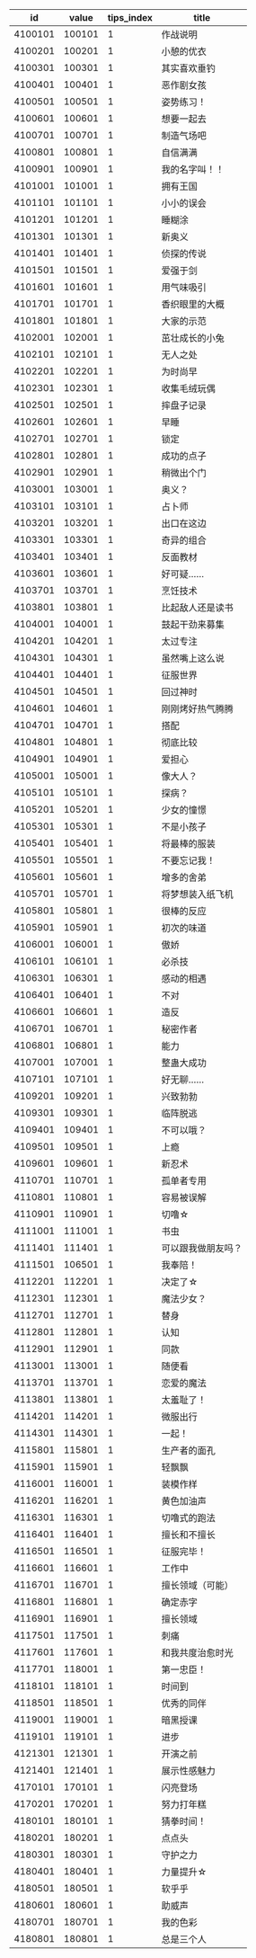 |id|value|tips_index|title|
| --- | --- | --- | --- |
|4100101|100101|1|作战说明|
|4100201|100201|1|小憩的优衣|
|4100301|100301|1|其实喜欢垂钓|
|4100401|100401|1|恶作剧女孩|
|4100501|100501|1|姿势练习！|
|4100601|100601|1|想要一起去|
|4100701|100701|1|制造气场吧|
|4100801|100801|1|自信满满|
|4100901|100901|1|我的名字叫！！|
|4101001|101001|1|拥有王国|
|4101101|101101|1|小小的误会|
|4101201|101201|1|睡糊涂|
|4101301|101301|1|新奥义|
|4101401|101401|1|侦探的传说|
|4101501|101501|1|爱强于剑|
|4101601|101601|1|用气味吸引|
|4101701|101701|1|香织眼里的大概|
|4101801|101801|1|大家的示范|
|4102001|102001|1|茁壮成长的小兔|
|4102101|102101|1|无人之处|
|4102201|102201|1|为时尚早|
|4102301|102301|1|收集毛绒玩偶|
|4102501|102501|1|摔盘子记录|
|4102601|102601|1|早睡|
|4102701|102701|1|锁定|
|4102801|102801|1|成功的点子|
|4102901|102901|1|稍微出个门|
|4103001|103001|1|奥义？|
|4103101|103101|1|占卜师|
|4103201|103201|1|出口在这边|
|4103301|103301|1|奇异的组合|
|4103401|103401|1|反面教材|
|4103601|103601|1|好可疑……|
|4103701|103701|1|烹饪技术|
|4103801|103801|1|比起敌人还是读书|
|4104001|104001|1|鼓起干劲来募集|
|4104201|104201|1|太过专注|
|4104301|104301|1|虽然嘴上这么说|
|4104401|104401|1|征服世界|
|4104501|104501|1|回过神时|
|4104601|104601|1|刚刚烤好热气腾腾|
|4104701|104701|1|搭配|
|4104801|104801|1|彻底比较|
|4104901|104901|1|爱担心|
|4105001|105001|1|像大人？|
|4105101|105101|1|探病？|
|4105201|105201|1|少女的憧憬|
|4105301|105301|1|不是小孩子|
|4105401|105401|1|将最棒的服装|
|4105501|105501|1|不要忘记我！|
|4105601|105601|1|增多的舍弟|
|4105701|105701|1|将梦想装入纸飞机|
|4105801|105801|1|很棒的反应|
|4105901|105901|1|初次的味道|
|4106001|106001|1|傲娇|
|4106101|106101|1|必杀技|
|4106301|106301|1|感动的相遇|
|4106401|106401|1|不对|
|4106601|106601|1|造反|
|4106701|106701|1|秘密作者|
|4106801|106801|1|能力|
|4107001|107001|1|整蛊大成功|
|4107101|107101|1|好无聊……|
|4109201|109201|1|兴致勃勃|
|4109301|109301|1|临阵脱逃|
|4109401|109401|1|不可以哦？|
|4109501|109501|1|上瘾|
|4109601|109601|1|新忍术|
|4110701|110701|1|孤单者专用|
|4110801|110801|1|容易被误解|
|4110901|110901|1|切噜☆|
|4111001|111001|1|书虫|
|4111401|111401|1|可以跟我做朋友吗？|
|4111501|106501|1|我奉陪！|
|4112201|112201|1|决定了☆|
|4112301|112301|1|魔法少女？|
|4112701|112701|1|替身|
|4112801|112801|1|认知|
|4112901|112901|1|同款|
|4113001|113001|1|随便看|
|4113701|113701|1|恋爱的魔法|
|4113801|113801|1|太羞耻了！|
|4114201|114201|1|微服出行|
|4114301|114301|1|一起！|
|4115801|115801|1|生产者的面孔|
|4115901|115901|1|轻飘飘|
|4116001|116001|1|装模作样|
|4116201|116201|1|黄色加油声|
|4116301|116301|1|切噜式的跑法|
|4116401|116401|1|擅长和不擅长|
|4116501|116501|1|征服完毕！|
|4116601|116601|1|工作中|
|4116701|116701|1|擅长领域（可能）|
|4116801|116801|1|确定赤字|
|4116901|116901|1|擅长领域|
|4117501|117501|1|刺痛|
|4117601|117601|1|和我共度治愈时光|
|4117701|118001|1|第一忠臣！|
|4118101|118101|1|时间到|
|4118501|118501|1|优秀的同伴|
|4119001|119001|1|暗黑授课|
|4119101|119101|1|进步|
|4121301|121301|1|开演之前|
|4121401|121401|1|展示性感魅力|
|4170101|170101|1|闪亮登场|
|4170201|170201|1|努力打年糕|
|4180101|180101|1|猜拳时间！|
|4180201|180201|1|点点头|
|4180301|180301|1|守护之力|
|4180401|180401|1|力量提升☆|
|4180501|180501|1|软乎乎|
|4180601|180601|1|助威声|
|4180701|180701|1|我的色彩|
|4180801|180801|1|总是三个人|